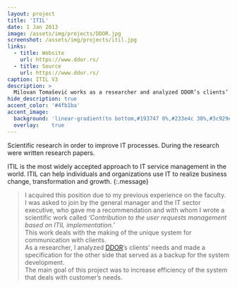 ```yaml
---
layout: project
title: 'ITIL'
date: 1 Jan 2013
image: /assets/img/projects/DDOR.jpg
screenshot: /assets/img/projects/itil.jpg
links:
  - title: Website
    url: https://www.ddor.rs/
  - title: Source
    url: https://www.ddor.rs/
caption: ITIL V3
description: >
  Milovan Tomašević works as a researcher and analyzed DDOR’s clients’ needs and made a specification for the other side that served ...
hide_description: true
accent_color: '#4fb1ba'
accent_image:
  background: 'linear-gradient(to bottom,#193747 0%,#233e4c 30%,#3c929e 50%,#d5d5d4 70%,#cdccc8 100%)'
  overlay:    true
---
```


 Scientific research in order to improve IT processes. During the research were written research papers.

ITIL is the most widely accepted approach to IT service management in the world. ITIL can help individuals and organizations use IT to realize business change, transformation and growth.
{:.message}

>I acquired this position due to my previous experience on the faculty.<br>I was asked to join by the general manager and the IT sector executive, who gave me a recommendation and with whom I wrote a scientific work called _‘Contribution to the user requests management based on ITIL implementation.’_<br>This work deals with the making of the unique system for communication with clients.<br>As a researcher, I analyzed [DDOR](https://www.ddor.rs/)’s clients’ needs and made a specification for the other side that served as a backup for the system development.<br>The main goal of this project was to increase efficiency of the system that deals with customer’s needs.

